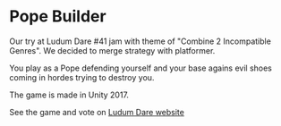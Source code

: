 # Pope Builder
Our try at Ludum Dare #41 jam with theme of "Combine 2 Incompatible Genres". We decided to merge strategy with platformer.

You play as a Pope defending yourself and your base agains evil shoes coming in hordes trying to destroy you.

The game is made in Unity 2017.

See the game and vote on [Ludum Dare website](https://ldjam.com/events/ludum-dare/41/pope-builder-in-hell)
